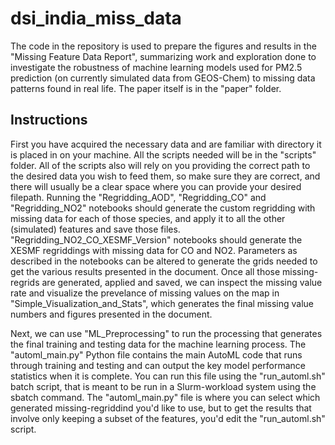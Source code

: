 # dsi_india_miss_data

The code in the repository is used to prepare the figures and results in the "Missing Feature Data Report",
summarizing work and exploration done to investigate the robustness of machine learning models used for PM2.5 
prediction (on currently simulated data from GEOS-Chem) to missing data patterns found in real life. The paper itself is in the "paper" folder.

## Instructions

First you have acquired the necessary data and are familiar with directory it is placed in on your machine. All the scripts needed will be in the "scripts" folder. All of the scripts also will rely on you providing the correct path to the desired data you wish to feed them, so make sure they are correct, and there will usually be a clear space where you can provide your desired filepath. Running the "Regridding_AOD", "Regridding_CO" and "Regridding_NO2" notebooks should generate the custom regridding with missing data for each of those species, and apply it to all the other (simulated) features and save those files. "Regridding_NO2_CO_XESMF_Version" notebooks should generate the XESMF regriddings with missing data for CO and NO2. Parameters as described in the notebooks can be altered to generate the grids needed to get the various results presented in the document. Once all those missing-regrids are generated, applied and saved, we can inspect the missing value rate and visualize the prevelance of missing values on the map in "Simple_Visualization_and_Stats", which generates the final missing value numbers and figures presented in the document. 

Next, we can use "ML_Preprocessing" to run the processing that generates the final training and testing data for the machine learning process. The "automl_main.py" Python file contains the main AutoML code that runs through training and testing and can output the key model performance statistics when it is complete. You can run this file using the "run_automl.sh" batch script, that is meant to be run in a Slurm-workload system using the sbatch command. The "automl_main.py" file is where you can select which generated missing-regriddind you'd like to use, but to get the results that involve only keeping a subset of the features, you'd edit the "run_automl.sh" script.
